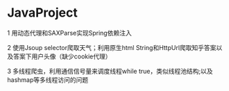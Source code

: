 # JavaProject
1 用动态代理和SAXParse实现Spring依赖注入

2 使用Jsoup selector爬取天气；利用原生html String和HttpUrl爬取知乎答案以及答案下用户头像（缺少cookie代理）

3 多线程爬虫，利用通信信号量来调度线程while true，类似线程池结构;以及hashmap等多线程访问的问题
